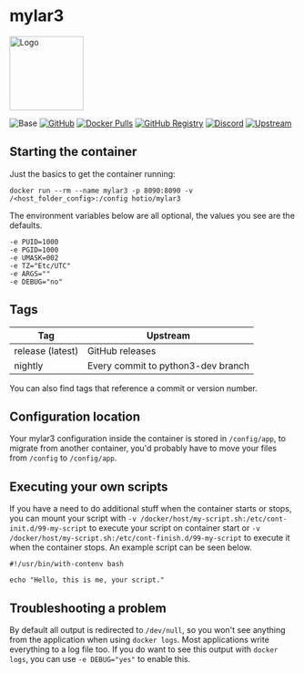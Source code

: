 # mylar3

<img src="https://raw.githubusercontent.com/hotio/docker-mylar3/master/img/mylar3.png" alt="Logo" height="130" width="130">

![Base](https://img.shields.io/badge/base-alpine-blue)
[![GitHub](https://img.shields.io/badge/source-github-lightgrey)](https://github.com/hotio/docker-mylar3)
[![Docker Pulls](https://img.shields.io/docker/pulls/hotio/mylar3)](https://hub.docker.com/r/hotio/mylar3)
[![GitHub Registry](https://img.shields.io/badge/registry-ghcr.io-blue)](https://github.com/users/hotio/packages/container/mylar3/versions)
[![Discord](https://img.shields.io/discord/610068305893523457?color=738ad6&label=discord&logo=discord&logoColor=white)](https://discord.gg/3SnkuKp)
[![Upstream](https://img.shields.io/badge/upstream-project-yellow)](https://github.com/mylar3/mylar3)

## Starting the container

Just the basics to get the container running:

```shell
docker run --rm --name mylar3 -p 8090:8090 -v /<host_folder_config>:/config hotio/mylar3
```

The environment variables below are all optional, the values you see are the defaults.

```shell
-e PUID=1000
-e PGID=1000
-e UMASK=002
-e TZ="Etc/UTC"
-e ARGS=""
-e DEBUG="no"
```

## Tags

| Tag              | Upstream                           |
| -----------------|------------------------------------|
| release (latest) | GitHub releases                    |
| nightly          | Every commit to python3-dev branch |

You can also find tags that reference a commit or version number.

## Configuration location

Your mylar3 configuration inside the container is stored in `/config/app`, to migrate from another container, you'd probably have to move your files from `/config` to `/config/app`.

## Executing your own scripts

If you have a need to do additional stuff when the container starts or stops, you can mount your script with `-v /docker/host/my-script.sh:/etc/cont-init.d/99-my-script` to execute your script on container start or `-v /docker/host/my-script.sh:/etc/cont-finish.d/99-my-script` to execute it when the container stops. An example script can be seen below.

```shell
#!/usr/bin/with-contenv bash

echo "Hello, this is me, your script."
```

## Troubleshooting a problem

By default all output is redirected to `/dev/null`, so you won't see anything from the application when using `docker logs`. Most applications write everything to a log file too. If you do want to see this output with `docker logs`, you can use `-e DEBUG="yes"` to enable this.
